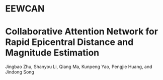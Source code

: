 # EEWCAN
# Collaborative Attention Network for Rapid Epicentral Distance and Magnitude Estimation
Jingbao Zhu, Shanyou Li, Qiang Ma, Kunpeng Yao, Pengjie Huang, and Jindong Song
